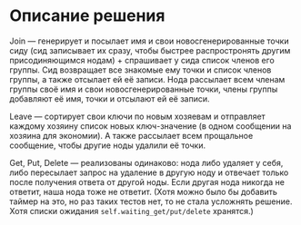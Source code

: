 # Описание решения
Join — генерирует и посылает имя и свои новосгенерированные точки сиду (сид записывает их сразу, чтобы быстрее распростронять другим присодиняющимся нодам) + спрашивает у сида список членов его группы. Сид возвращает все знакомые ему точки и список членов группы, а также отсылает ей её записи. Нода рассылает всем членам группы своё имя и свои новосгенерированные точки, члены группы добавляют её имя, точки и отсылают ей её записи. 

Leave — сортирует свои ключи по новым хозяевам и отправляет каждому хозяину список новых ключ-значение (в одном сообщении на хозяина для экономии). А также рассылает всем прощальное сообщение, чтобы другие ноды удалили её точки.

Get, Put, Delete — реализованы одинаково: нода либо удаляет у себя, либо пересылает запрос на удаление в другую ноду и отвечает только после получения ответа от другой ноды. Если другая нода никогда не ответит, наша нода тоже не ответит. (Хотя можно было бы добавить таймер на это, но раз таких тестов нет, то не стала усложнять решение. Хотя списки ожидания `self.waiting_get/put/delete` хранятся.)